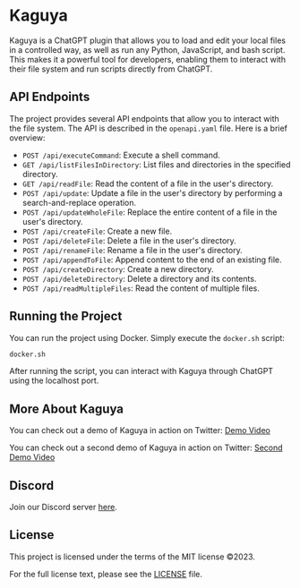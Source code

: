 # Kaguya

Kaguya is a ChatGPT plugin that allows you to load and edit your local files in a controlled way, as well as run any Python, JavaScript, and bash script. This makes it a powerful tool for developers, enabling them to interact with their file system and run scripts directly from ChatGPT.

## API Endpoints

The project provides several API endpoints that allow you to interact with the file system. The API is described in the `openapi.yaml` file. Here is a brief overview:

- `POST /api/executeCommand`: Execute a shell command.
- `GET /api/listFilesInDirectory`: List files and directories in the specified directory.
- `GET /api/readFile`: Read the content of a file in the user's directory.
- `POST /api/update`: Update a file in the user's directory by performing a search-and-replace operation.
- `POST /api/updateWholeFile`: Replace the entire content of a file in the user's directory.
- `POST /api/createFile`: Create a new file.
- `POST /api/deleteFile`: Delete a file in the user's directory.
- `POST /api/renameFile`: Rename a file in the user's directory.
- `POST /api/appendToFile`: Append content to the end of an existing file.
- `POST /api/createDirectory`: Create a new directory.
- `POST /api/deleteDirectory`: Delete a directory and its contents.
- `POST /api/readMultipleFiles`: Read the content of multiple files.

## Running the Project

You can run the project using Docker. Simply execute the `docker.sh` script:

```bash
docker.sh
```

After running the script, you can interact with Kaguya through ChatGPT using the localhost port.

## More About Kaguya

You can check out a demo of Kaguya in action on Twitter: [Demo Video](https://twitter.com/ykdojo/status/1645846044843077635)

You can check out a second demo of Kaguya in action on Twitter: [Second Demo Video](https://twitter.com/ykdojo/status/1670848611532562433)

## Discord

Join our Discord server [here](https://discord.com/invite/nNtVfKddDD).

## License 

This project is licensed under the terms of the MIT license ©2023.

For the full license text, please see the [LICENSE](./LICENSE) file.
